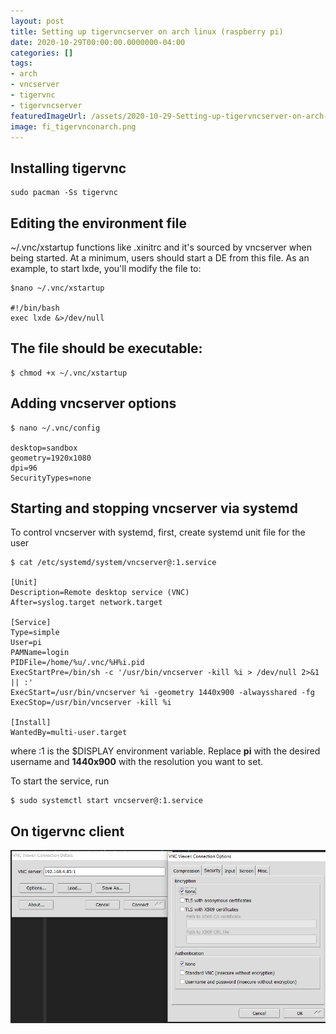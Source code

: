 ```yaml
---
layout: post
title: Setting up tigervncserver on arch linux (raspberry pi)
date: 2020-10-29T00:00:00.0000000-04:00
categories: []
tags:
- arch
- vncserver
- tigervnc
- tigervncserver
featuredImageUrl: /assets/2020-10-29-Setting-up-tigervncserver-on-arch-linux-(raspberry-pi)/tigervncclient.png
image: fi_tigervnconarch.png
---
```

## Installing tigervnc 
```
sudo pacman -Ss tigervnc
```

## Editing the environment file
~/.vnc/xstartup functions like .xinitrc  and it's sourced by vncserver when being started. At a minimum, users should start a DE from this file. As an example, to start lxde, you'll modify the file to:

```
$nano ~/.vnc/xstartup

#!/bin/bash
exec lxde &>/dev/null
```
## The file should be executable:
```
$ chmod +x ~/.vnc/xstartup
```

## Adding vncserver options
```
$ nano ~/.vnc/config

desktop=sandbox
geometry=1920x1080
dpi=96
SecurityTypes=none
```

## Starting and stopping vncserver via systemd
To control vncserver with systemd, first, create systemd unit file for the user

```
$ cat /etc/systemd/system/vncserver@:1.service

[Unit]
Description=Remote desktop service (VNC)
After=syslog.target network.target

[Service]
Type=simple
User=pi
PAMName=login
PIDFile=/home/%u/.vnc/%H%i.pid
ExecStartPre=/bin/sh -c '/usr/bin/vncserver -kill %i > /dev/null 2>&1 || :'
ExecStart=/usr/bin/vncserver %i -geometry 1440x900 -alwaysshared -fg
ExecStop=/usr/bin/vncserver -kill %i

[Install]
WantedBy=multi-user.target
```

where :1 is the $DISPLAY environment variable. Replace **pi** with the desired username and **1440x900** with the resolution you want to set.

To start the service, run
```
$ sudo systemctl start vncserver@:1.service
```

## On tigervnc client
![](/assets/2020-10-29-Setting-up-tigervncserver-on-arch-linux-(raspberry-pi)/tigervncclient.png)